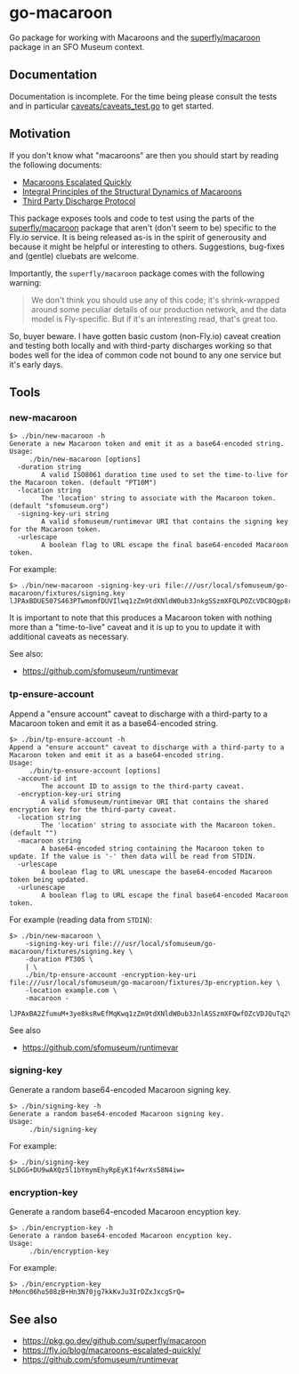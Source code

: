 # go-macaroon

Go package for working with Macaroons and the [superfly/macaroon](https://pkg.go.dev/github.com/superfly/macaroon) package in an SFO Museum context.

## Documentation

Documentation is incomplete. For the time being please consult the tests and in particular [caveats/caveats_test.go](caveats/caveats_test.go) to get started.

## Motivation

If you don't know what "macaroons" are then you should start by reading the following documents:

* [Macaroons Escalated Quickly](https://fly.io/blog/macaroons-escalated-quickly/)
* [Integral Principles of the Structural Dynamics of Macaroons](https://github.com/superfly/macaroon/blob/main/macaroon-thought.md)
* [Third Party Discharge Protocol](https://github.com/superfly/macaroon/tree/main/tp)

This package exposes tools and code to test using the parts of the [superfly/macaroon](https://pkg.go.dev/github.com/superfly/macaroon) package that aren't (don't seem to be) specific to the Fly.io service. It is being released as-is in the spirit of generousity and because it might be helpful or interesting to others. Suggestions, bug-fixes and (gentle) cluebats are welcome.

Importantly, the `superfly/macaroon` package comes with the following warning:

> We don't think you should use any of this code; it's shrink-wrapped around some peculiar details of our production network, and the data model is Fly-specific. But if it's an interesting read, that's great too.

So, buyer beware. I have gotten basic custom (non-Fly.io) caveat creation and testing both locally and with third-party discharges working so that bodes well for the idea of common code not bound to any one service but it's early days.

## Tools

### new-macaroon

```
$> ./bin/new-macaroon -h
Generate a new Macaroon token and emit it as a base64-encoded string.
Usage:
	 ./bin/new-macaroon [options]
  -duration string
    	A valid ISO8061 duration time used to set the time-to-live for the Macaroon token. (default "PT10M")
  -location string
    	The 'location' string to associate with the Macaroon token. (default "sfomuseum.org")
  -signing-key-uri string
    	A valid sfomuseum/runtimevar URI that contains the signing key for the Macaroon token.
  -urlescape
    	A boolean flag to URL escape the final base64-encoded Macaroon token.
```

For example:

```
$> ./bin/new-macaroon -signing-key-uri file:///usr/local/sfomuseum/go-macaroon/fixtures/signing.key
lJPAxBDUE507S463PTwmomfDUVIlwq1zZm9tdXNldW0ub3JnkgSSzmXFQLPOZcVDC8Qgp8rB2CYGZ0o6El7wOQtnfcgMB80FvT3Vv2If5Pj6hss=
```

It is important to note that this produces a Macaroon token with nothing more than a "time-to-live" caveat and it is up to you to update it with additional caveats as necessary.

See also:

* https://github.com/sfomuseum/runtimevar

### tp-ensure-account

Append a "ensure account" caveat to discharge with a third-party to a Macaroon token and emit it as a base64-encoded string.

```
$> ./bin/tp-ensure-account -h
Append a "ensure account" caveat to discharge with a third-party to a Macaroon token and emit it as a base64-encoded string.
Usage:
	 ./bin/tp-ensure-account [options]
  -account-id int
    	The account ID to assign to the third-party caveat.
  -encryption-key-uri string
    	A valid sfomuseum/runtimevar URI that contains the shared encryption key for the third-party caveat.
  -location string
    	The 'location' string to associate with the Macaroon token. (default "")
  -macaroon string
    	A base64-encoded string containing the Macaroon token to update. If the value is '-' then data will be read from STDIN.
  -urlescape
    	A boolean flag to URL unescape the base64-encoded Macaroon token being updated.
  -urlunescape
    	A boolean flag to URL escape the final base64-encoded Macaroon token.
```

For example (reading data from `STDIN`):

```
$> ./bin/new-macaroon \
	-signing-key-uri file:///usr/local/sfomuseum/go-macaroon/fixtures/signing.key \
	-duration PT30S \
	| \
	./bin/tp-ensure-account -encryption-key-uri file:///usr/local/sfomuseum/go-macaroon/fixtures/3p-encryption.key \
	-location example.com \
	-macaroon -

lJPAxBA2ZfumuM+3ye8ksRwEfMqKwq1zZm9tdXNldW0ub3JnlASSzmXFQwfOZcVDJQuTq2V4YW1wbGUuY29txDxfN+zomqLyS1MH2w5OkYRKPFnz7d6UwLBbbYiOLdd9qIhlnzz+B9HuuzIYQcqjlEjDpFo+2kzNTALYxrzETp0uDb6u3XHQ5nx4xDM8I6zNOr9skiIUpLWlGQWc32rL56ILzSBSfIUvVkngOEuyG/bY58s2KQltpggV4IsGNwE4IhyjWB+zns8fW8C09MQghGB+25sWgzazuqI0sLNAd4in5pUves6nT179GjL1HY0=
```

See also

* https://github.com/sfomuseum/runtimevar

### signing-key

Generate a random base64-encoded Macaroon signing key.

```
$> ./bin/signing-key -h
Generate a random base64-encoded Macaroon signing key.
Usage:
	 ./bin/signing-key
```

For example:

```
$> ./bin/signing-key 
SLDGG+DU9wAXQz5l1bYmymEhyRpEyK1f4wrXs58N4iw=
```

### encryption-key

Generate a random base64-encoded Macaroon encyption key.

```
$> ./bin/encryption-key -h
Generate a random base64-encoded Macaroon encyption key.
Usage:
	 ./bin/encryption-key
```

For example:

```
$> ./bin/encryption-key 
hMonc06ho508zB+Hn3N70jg7kkKvJu3IrDZxJxcgSrQ=
```

## See also

* https://pkg.go.dev/github.com/superfly/macaroon
* https://fly.io/blog/macaroons-escalated-quickly/
* https://github.com/sfomuseum/runtimevar